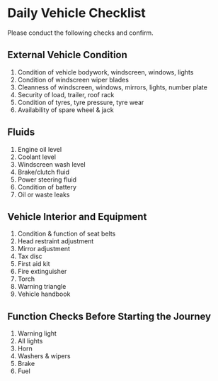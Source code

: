 # Daily Vehicle Checklist
Please conduct the following checks and confirm.

## External Vehicle Condition

1. Condition of vehicle bodywork, windscreen, windows, lights
2. Condition of windscreen wiper blades
3. Cleanness of windscreen, windows, mirrors, lights, number plate
4. Security of load, trailer, roof rack
5. Condition of tyres, tyre pressure, tyre wear
6. Availability of spare wheel & jack
 
## Fluids

1. Engine oil level
2. Coolant level
3. Windscreen wash level
4. Brake/clutch fluid
5. Power steering fluid
6. Condition of battery
7. Oil or waste leaks
 
## Vehicle Interior and Equipment

1. Condition & function of seat belts
2. Head restraint adjustment
3. Mirror adjustment
4. Tax disc
5. First aid kit
6. Fire extinguisher
7. Torch
8. Warning triangle
9. Vehicle handbook

## Function Checks Before Starting the Journey

1. Warning light
2. All lights
3. Horn
4. Washers & wipers
5. Brake
6. Fuel
